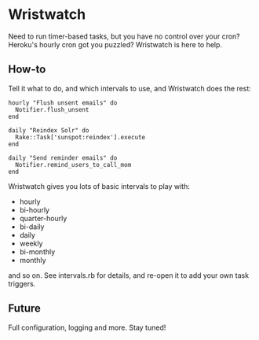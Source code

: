 Wristwatch
==========
Need to run timer-based tasks, but you have no control over your cron?
Heroku's hourly cron got you puzzled? Wristwatch is here to help.

How-to
------
Tell it what to do, and which intervals to use, and Wristwatch does the
rest:

    hourly "Flush unsent emails" do
      Notifier.flush_unsent
    end

    daily "Reindex Solr" do
      Rake::Task['sunspot:reindex'].execute
    end

    daily "Send reminder emails" do
      Notifier.remind_users_to_call_mom
    end
    

Wristwatch gives you lots of basic intervals to play with:
  * hourly
  * bi-hourly
  * quarter-hourly
  * bi-daily
  * daily
  * weekly
  * bi-monthly
  * monthly

and so on. See intervals.rb for details, and re-open it to add your own
task triggers.

Future
------
Full configuration, logging and more. Stay tuned!
